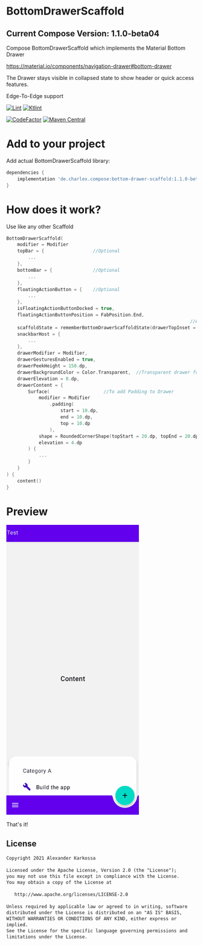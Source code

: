 # BottomDrawerScaffold
## Current Compose Version: 1.1.0-beta04


Compose BottomDrawerScaffold which implements the Material Bottom Drawer

https://material.io/components/navigation-drawer#bottom-drawer



The Drawer stays visible in collapsed state to show header or quick access features.

Edge-To-Edge support



<a href="https://github.com/ch4rl3x/BottomDrawerScaffold/actions?query=workflow%3ALint"><img src="https://github.com/ch4rl3x/BottomDrawerScaffold/workflows/Lint/badge.svg" alt="Lint"></a>
<a href="https://github.com/ch4rl3x/BottomDrawerScaffold/actions?query=workflow%3AKtlint"><img src="https://github.com/ch4rl3x/BottomDrawerScaffold/workflows/Ktlint/badge.svg" alt="Ktlint"></a>

<a href="https://www.codefactor.io/repository/github/ch4rl3x/BottomDrawerScaffold"><img src="https://www.codefactor.io/repository/github/ch4rl3x/BottomDrawerScaffold/badge" alt="CodeFactor" /></a>
<a href="https://repo1.maven.org/maven2/de/charlex/compose/bottom-drawer-scaffold/"><img src="https://img.shields.io/maven-central/v/de.charlex.compose/bottom-drawer-scaffold" alt="Maven Central" /></a>


# Add to your project

Add actual BottomDrawerScaffold library:

```groovy
dependencies {
    implementation 'de.charlex.compose:bottom-drawer-scaffold:1.1.0-beta02'
}
```

# How does it work?

Use like any other Scaffold

```kotlin
BottomDrawerScaffold(
    modifier = Modifier
    topBar = {                  //Optional
        ...
    },
    bottomBar = {               //Optional
        ...
    },
    floatingActionButton = {    //Optional
        ...
    },
    isFloatingActionButtonDocked = true,
    floatingActionButtonPosition = FabPosition.End,
    																//Add drawerTopInset for Edge-To-Edge Suppport
    scaffoldState = rememberBottomDrawerScaffoldState(drawerTopInset = LocalWindowInsets.current.statusBars.top), 
    snackbarHost = {
        ...
    },
    drawerModifier = Modifier,
    drawerGesturesEnabled = true,
    drawerPeekHeight = 150.dp,
    drawerBackgroundColor = Color.Transparent,  //Transparent drawer for custom Drawer shape
    drawerElevation = 0.dp,
    drawerContent = {
        Surface(                    //To add Padding to Drawer
            modifier = Modifier
                .padding(
                    start = 10.dp,
                    end = 10.dp,
                    top = 10.dp
                ),
            shape = RoundedCornerShape(topStart = 20.dp, topEnd = 20.dp),
            elevation = 4.dp
        ) {
            ...
        }
    }
) {
    content()
}
```

# Preview

![BottomDrawerScaffold](https://github.com/ch4rl3x/BottomDrawerScaffold/blob/main/art/bottom-drawer-scaffold.gif)


That's it!

License
--------

    Copyright 2021 Alexander Karkossa
    
    Licensed under the Apache License, Version 2.0 (the "License");
    you may not use this file except in compliance with the License.
    You may obtain a copy of the License at
    
       http://www.apache.org/licenses/LICENSE-2.0
    
    Unless required by applicable law or agreed to in writing, software
    distributed under the License is distributed on an "AS IS" BASIS,
    WITHOUT WARRANTIES OR CONDITIONS OF ANY KIND, either express or implied.
    See the License for the specific language governing permissions and
    limitations under the License.
